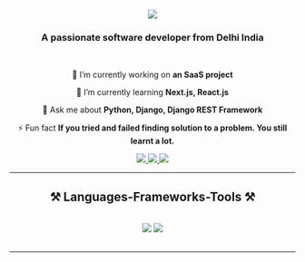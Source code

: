 <h1 align="center">
    <img src="https://readme-typing-svg.herokuapp.com/?font=Righteous&size=35&center=true&vCenter=true&width=500&height=70&duration=4000&lines=Hi+There!+👋;+I'm+Anshul;" />
</h1>

<h3 align="center">A passionate software developer from Delhi India</h3>

<br/>

<div align="center">
 
 🔭 I’m currently working on **an SaaS project**
 
 🌱 I’m currently learning **Next.js, React.js**

💬 Ask me about **Python, Django, Django REST Framework**

⚡ Fun fact **If you tried and failed finding solution to a problem. You still learnt a lot.**

 </div>

<div align="center"> 
  <a href="mailto:akhanngwal@gmail.com">
    <img src="https://img.shields.io/badge/Gmail-333333?style=for-the-badge&logo=gmail&logoColor=red" />
  </a>
  <a href="https://in.linkedin.com/in/anshul-khanngwal-743b85216" target="_blank">
    <img src="https://img.shields.io/badge/LinkedIn-0077B5?style=for-the-badge&logo=linkedin&logoColor=white" target="_blank" />
  </a>
  <a href="https://anshulkhanngwal.github.io/" target="_blank">
     <img src="https://img.shields.io/badge/Portfolio-FF5722?style=for-the-badge&logo=todoist&logoColor=white" target="_blank" /> <!-- sqlite, safari, google-chrome are other good icon options -->
  </a>
</div>

 <hr/>
 
<h2 align="center">⚒️ Languages-Frameworks-Tools ⚒️</h2>
<br/>
<div align="center">
    <img src="https://skillicons.dev/icons?i=python,react,bootstrap,mui,html,css,vscode,github,tailwind,git" />
    <img src="https://skillicons.dev/icons?i=javascript,typescript,c,nextjs,mysql,postgresql,linux,docker,php,laravel" /><br>
</div>

<br/>
<hr/>
